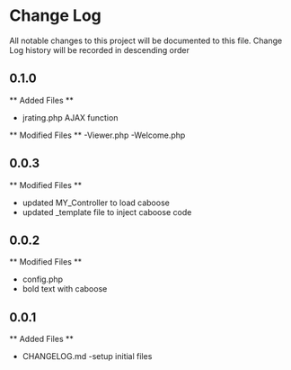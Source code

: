 # Change Log
All notable changes to this project will be documented to this file.
Change Log history will be recorded in descending order

## 0.1.0
** Added Files **
- jrating.php AJAX function

** Modified Files **
-Viewer.php
-Welcome.php

## 0.0.3
** Modified Files **
- updated MY_Controller to load caboose
- updated _template file to inject caboose code

## 0.0.2
** Modified Files **
- config.php
- bold text with caboose

## 0.0.1
** Added Files **
- CHANGELOG.md
-setup initial files
